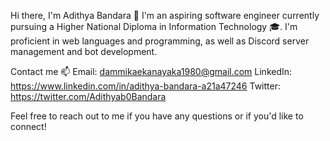 Hi there, I'm Adithya Bandara 👋
I'm an aspiring software engineer currently pursuing a Higher National Diploma in Information Technology 🎓.
I'm proficient in web languages and programming, as well as Discord server management and bot development.

Contact me 📫
Email: dammikaekanayaka1980@gmail.com
LinkedIn: https://www.linkedin.com/in/adithya-bandara-a21a47246
Twitter: https://twitter.com/Adithyab0Bandara

Feel free to reach out to me if you have any questions or if you'd like to connect!







